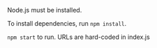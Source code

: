 Node.js must be installed.

To install dependencies, run `npm install`.

`npm start` to run. URLs are hard-coded in index.js
